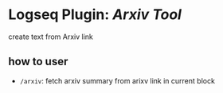 # Logseq Plugin: *Arxiv Tool*

create text from Arxiv link

## how to user
- `/arxiv`: fetch arxiv summary from arixv link in current block